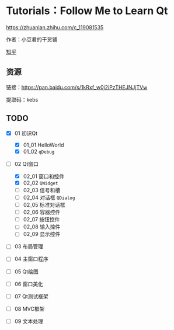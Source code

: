# Tutorials：Follow Me to Learn Qt

https://zhuanlan.zhihu.com/c_119081535

作者：小豆君的干货铺

[知乎](https://www.zhihu.com/people/xiao-dou-jun-de-gan-huo-pu/activities) 

## 资源

链接：https://pan.baidu.com/s/1kRxf_w0j2iPzTHEJNJjTVw 

提取码：kebs 

## TODO

- [x] 01 初识Qt
  - [x] 01_01 HelloWorld
  - [x] 01_02 `qDebug` 
- [ ] 02 Qt窗口
  - [x] 02_01 窗口和控件
  - [x] 02_02 `QWidget` 
  - [ ] 02_03 信号和槽
  - [ ] 02_04 对话框 `QDialog` 
  - [ ] 02_05 标准对话框
  - [ ] 02_06 容器控件
  - [ ] 02_07 按钮控件
  - [ ] 02_08 输入控件
  - [ ] 02_09 显示控件
- [ ] 03 布局管理
- [ ] 04 主窗口程序
- [ ] 05 Qt绘图
- [ ] 06 窗口美化
- [ ] 07 Qt测试框架
- [ ] 08 MVC框架
- [ ] 09 文本处理


